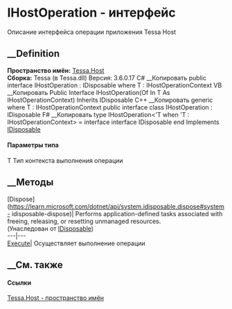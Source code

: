 # IHostOperation<T> \- интерфейс
Описание интерфейса операции приложения Tessa Host
##  __Definition
 **Пространство имён:** [Tessa.Host](N_Tessa_Host.htm)  
 **Сборка:** Tessa (в Tessa.dll) Версия: 3.6.0.17
C# __Копировать
     public interface IHostOperation<in T> : IDisposable
    where T : IHostOperationContext
VB __Копировать
     Public Interface IHostOperation(Of In T As IHostOperationContext)
    	Inherits IDisposable
C++ __Копировать
    generic<typename T>
    where T : IHostOperationContext
    public interface class IHostOperation : IDisposable
F# __Копировать
     type IHostOperation<'T when 'T : IHostOperationContext> = 
        interface
            interface IDisposable
        end
Implements
    [IDisposable](https://learn.microsoft.com/dotnet/api/system.idisposable)
#### Параметры типа
T
     Тип контекста выполнения операции 
## __Методы
[Dispose](https://learn.microsoft.com/dotnet/api/system.idisposable.dispose#system-
idisposable-dispose)| Performs application-defined tasks associated with
freeing, releasing, or resetting unmanaged resources.  
(Унаследован от
[IDisposable](https://learn.microsoft.com/dotnet/api/system.idisposable))  
---|---  
[Execute](M_Tessa_Host_IHostOperation_1_Execute.htm)|  Осуществляет выполнение
операции  
## __См. также
#### Ссылки
[Tessa.Host - пространство имён](N_Tessa_Host.htm)
